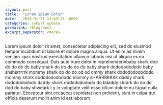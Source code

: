 ```yaml
---
layout: post
title:  "Lorem Ipsum Dolor"
date:   2019-01-21 13:49:15 -0600
categories: jekyll update
permalink: /Blog-post
excerpt_separator: <more>
---
```

Lorem ipsum dolor sit amet, consectetur
adipiscing elit, sed do eiusmod tempor
 incididunt ut labore et dolore magna aliqua. Ut enim ad minim veniam. <more>
 quis nostrud
exercitation ullamco laboris nisi ut aliquip ex ea commodo consequat. Duis aute irure dolor in reprehenderinbaby shark doo do do do do baby shark do do do do do baby shark dodododododo baby shshsrrrrrk mommy shark do do do od od ommy shark dododododododo mommy shark dododododododo mommy sHARRRKKKk daddy shark dodododododo daddy shark dodododododo do bdaddy shrark do do do dod do baby shweark t y
 in voluptate velit esse cillum dolore eu fugiat nulla pariatur. Excepteur sint occaecat cupidatat non proident, sunt in culpa qui officia deserunt mollit anim id est laborum
